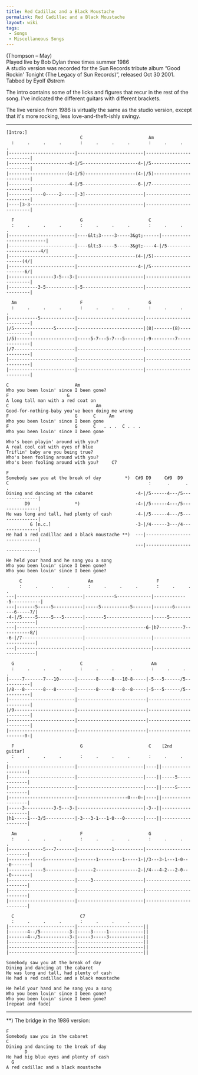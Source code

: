 ```yaml
---
title: Red Cadillac and a Black Moustache
permalink: Red Cadillac and a Black Moustache
layout: wiki
tags:
 - Songs
 - Miscellaneous Songs
---
```


(Thompson – May)  
Played live by Bob Dylan three times summer 1986  
A studio version was recorded for the Sun Records tribute album ”Good
Rockin' Tonight (The Legacy of Sun Records)”, released Oct 30 2001.  
Tabbed by Eyolf Østrem

The intro contains some of the licks and figures that recur in the rest
of the song. I've indicated the different guitars with different
brackets.

The live version from 1986 is virtually the same as the studio version,
except that it's more rocking, less love-and-theft-ishly swingy.

* * * * *

    [Intro:]
                                C                         Am
      :     .     .     .       :     .     .     .       :     .     .     .
    |-------------------------|-------------------------|--------------------------|
    |-----------------------4-|/5---------------------4-|/5------------------------|
    |----------------------(4-|/5)-------------------(4-|/5)-----------------------|
    |-----------------------4-|/5---------------------6-|/7------------------------|
    |-------------0-----2-----|-3]----------------------|--------------------------|
    |----[3-3-----------------|-------------------------|--------------------------|

      F                         G                         C
      :     .     .     .       :     .     .     .       :     .     .     .
    |-------------------------|----&lt;3-----3-----3&gt;------|--------------------------|
    |-------------------------|----&lt;3-----5-----3&gt;----4-|/5----------------------4/|
    |-------------------------|----------------------(4-|/5)--------------------(4/|
    |-------------------------|-----------------------4-|/5----------------------6/|
    |-----------------3-5---3-|-------------------------|--------------------------|
    |-----------3-5-----------|-5-----------------------|--------------------------|

      Am                        F                         G
      :     .     .     .       :     .     .     .       :     .     .     .
    |-----------5-------------|-------------------------|--------------------------|
    |/5---------------5-------|-------------------------|(8)-------(8)-------------|
    |/5)----------------------|-----5-7---5-7---5-------|-9---------7--------------|
    |/7-----------------------|-------------------------|--------------------------|
    |-------------------------|-------------------------|--------------------------|
    |-------------------------|-------------------------|--------------------------|

    C                         Am
    Who you been lovin' since I been gone?
    F                      G
    A long tall man with a red coat on
    C                                 Am
    Good-for-nothing-baby you've been doing me wrong
    F                         G      C     Am
    Who you been lovin' since I been gone
    F                         G      C   . . .  C . . .
    Who you been lovin' since I been gone

    Who's been playin' around with you?
    A real cool cat with eyes of blue
    Triflin' baby are you being true?
    Who's been fooling around with you?
    Who's been fooling around with you?     C7

    F
    Somebody saw you at the break of day         *)  C#9 D9     C#9  D9
    C                                                     :      .      .      .
    Dining and dancing at the cabaret                -4-|/5------4---/5---------------|
           D9                 *)                     -4-|/5------4---/5---------------|
    He was long and tall, had plenty of cash         -4-|/5------4---/5---------------|
             G [n.c.]                                -3-|/4------3---/4---------------|
    He had a red cadillac and a black moustache **)  ---|-----------------------------|
                                                     ---|-----------------------------|

    He held your hand and he sang you a song
    Who you been lovin' since I been gone?
    Who you been lovin' since I been gone?

         C                         Am                        F
         :     .     .     .       :     .     .     .       :     .     .     .
    ---|-------------------------|-----------5-------------|-------------5-----------|
    ---|-------5-----5-----------|-----5-----------5-------|-------6---------6-----7/|
    -4-|/5-----5-----5---5-------|-------5-----------------|-----5-------------------|
    ---|-------------------------|-----------------------6-|h7---------7-----------8/|
    -6-|/7-----------------------|-------------------------|-------------------------|
    ---|-------------------------|-------------------------|-------------------------|

      G                         C                          Am
      :     .     .     .       :     .     .      .       :     .     .     .
    |-----7-------7---10------|-------8-----8---10-8-----|-5---5------/5-----------|
    |/8---8-------8---8-------|-------8-----8---8--8-----|-5---5------/5-----------|
    |-------------------------|--------------------------|-------------------------|
    |/9-----------------------|--------------------------|-------------------------|
    |-------------------------|--------------------------|-------------------------|
    |-------------------------|--------------------------|-----------------------0-|

      F                         G                         C    [2nd guitar]
      :     .     .     .       :     .     .     .       :     .     .     .
    |-------------------------|-------------------------|----||-------------------|
    |-------------------------|-------------------------|----||-----5-------------|
    |-------------------------|-------------------------|----||-----5-------------|
    |-------------------------|-------------------0---0-|----||-------------------|
    |-----3-----------3-5---3-|-------------------------|-3--||-------------------|
    |h1-----1---3/5-----------|-3---3-1---1-0---0-------|----||-------------------|

      Am                        F                         G
      :     .     .     .       :     .     .     .       :     .     .     .
    |-------------5---7-------|-------------1-----------|-------------------------|
    |-------------5-----------|-------1---------1-----1-|/3---3-1---1-0---0-------|
    |-------------5-----------|------2----------------2-|/4---4-2---2-0---0-------|
    |-------------------------|-----3-------------------|-------------------------|
    |-------------------------|-------------------------|-------------------------|
    |-------------------------|-------------------------|-------------------------|

      C                         C7
      :     .     .     .       :     .     .     .
    |-------------------------|-------------------------||
    |-------4--/5-----------3-|-----3-----1-------------||
    |-------4--/5-----------3-|-----3-----3-------------||
    |-------------------------|-------------------------||
    |-------------------------|-------------------------||
    |-------------------------|-------------------------||

    Somebody saw you at the break of day
    Dining and dancing at the cabaret
    He was long and tall, had plenty of cash
    He had a red cadillac and a black moustache

    He held your hand and he sang you a song
    Who you been lovin' since I been gone?
    Who you been lovin' since I been gone?
    [repeat and fade]

* * * * *

\*\*) The bridge in the 1986 version:

    F
    Somebody saw you in the cabaret
    C
    Dining and dancing to the break of day
           D
    He had big blue eyes and plenty of cash
      G
    A red cadillac and a black moustache
